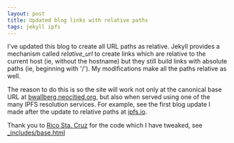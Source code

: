 ```yaml
---
layout: post
title: Updated blog links with relative paths
tags: jekyll ipfs
---
```


I've updated this blog to create all URL paths as relative.  Jekyll provides a mechanism called *relative_url* to create links which are relative to the current host (ie, without the hostname) but they still build links with absolute paths (ie, beginning with '/').  My modifications make all the paths relative as well.

The reason to do this is so the site will work not only at the canonical base URL at [bwallberg.neocitied.org](https://bwallberg.neocities.org), but also when served using one of the many IPFS resolution services.  For example, see the first blog update I made after the update to relative paths at [ipfs.io](https://ipfs.io/ipfs/bafybeiekzvumh7gddjtyhufhajnwqwtlgfzr4wrikobjsuitgii46e767u/).

Thank you to [Rico Sta. Cruz](https://ricostacruz.com/til/relative-paths-in-jekyll) for the code which I have tweaked, see [_includes/base.html](https://github.com/wallberg/blog/blob/master/_includes/base.html)
